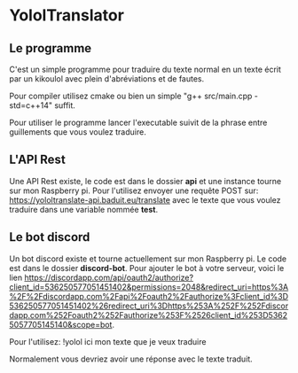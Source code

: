 # YololTranslator

## Le programme
C'est un simple programme pour traduire du texte normal en un texte écrit par un kikoulol avec plein d'abréviations et de fautes.

Pour compiler utilisez cmake ou bien un simple "g++ src/main.cpp -std=c++14" suffit.

Pour utiliser le programme lancer l'executable suivit de la phrase entre guillements que vous voulez traduire.

## L'API Rest
Une API Rest existe, le code est dans le dossier __api__ et une instance tourne sur mon Raspberry pi. Pour l'utilisez envoyer une requête POST sur: https://yololtranslate-api.baduit.eu/translate avec le texte que vous voulez traduire dans une variable nommée __test__.


## Le bot discord
Un bot discord existe et tourne actuellement sur mon Raspberry pi. Le code est dans le dossier __discord-bot__. Pour ajouter le bot à votre serveur, voici le lien https://discordapp.com/api/oauth2/authorize?client_id=536250577051451402&permissions=2048&redirect_uri=https%3A%2F%2Fdiscordapp.com%2Fapi%2Foauth2%2Fauthorize%3Fclient_id%3D536250577051451402%26redirect_uri%3Dhttps%253A%252F%252Fdiscordapp.com%252Foauth2%252Fauthorize%253F%2526client_id%253D53625057705145140&scope=bot.

Pour l'utilisez:
!yolol ici mon texte que je veux traduire

Normalement vous devriez avoir une réponse avec le texte traduit.
